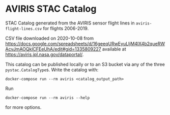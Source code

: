 # AVIRIS STAC Catalog

STAC Catalog generated from the AVIRIS sensor flight lines in `aviris-flight-lines.csv` for flights 2006-2019.

CSV file downloaded on 2020-10-08 from https://docs.google.com/spreadsheets/d/16geeqURwEyuLljM4lX4b2queRWAcvJmAOQklCFEeUhA/edit#gid=1335809227 available at https://aviris.jpl.nasa.gov/dataportal/.

This catalog can be published locally or to an S3 bucket via any of the three `pystac.CatalogType`s. Write the catalog with:

```shell
docker-compose run --rm aviris <catalog_output_path>
```

Run

```shell
docker-compose run --rm aviris --help
```

for more options.
